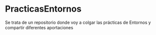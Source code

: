 # PracticasEntornos
Se trata de un repositorio donde voy a colgar las prácticas de Entornos y compartir diferentes aportaciones
